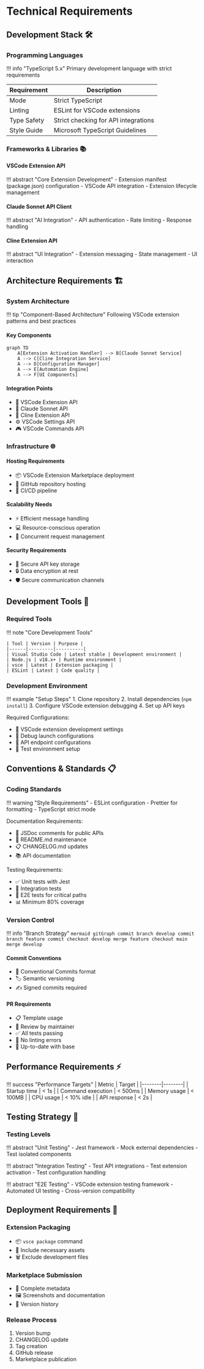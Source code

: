 # Technical Requirements

## Development Stack 🛠️

### Programming Languages

!!! info "TypeScript 5.x"
    Primary development language with strict requirements

| Requirement | Description |
|------------|-------------|
| Mode | Strict TypeScript |
| Linting | ESLint for VSCode extensions |
| Type Safety | Strict checking for API integrations |
| Style Guide | Microsoft TypeScript Guidelines |

### Frameworks & Libraries 📚

#### VSCode Extension API
!!! abstract "Core Extension Development"
    - Extension manifest (package.json) configuration
    - VSCode API integration
    - Extension lifecycle management

#### Claude Sonnet API Client
!!! abstract "AI Integration"
    - API authentication
    - Rate limiting
    - Response handling

#### Cline Extension API
!!! abstract "UI Integration"
    - Extension messaging
    - State management
    - UI interaction

## Architecture Requirements 🏗️

### System Architecture

!!! tip "Component-Based Architecture"
    Following VSCode extension patterns and best practices

#### Key Components

```mermaid
graph TD
    A[Extension Activation Handler] --> B[Claude Sonnet Service]
    A --> C[Cline Integration Service]
    A --> D[Configuration Manager]
    A --> E[Automation Engine]
    A --> F[UI Components]
```

#### Integration Points
- 🔌 VSCode Extension API
- 🤖 Claude Sonnet API
- 💬 Cline Extension API
- ⚙️ VSCode Settings API
- 🎮 VSCode Commands API

### Infrastructure 🌐

#### Hosting Requirements
- 📦 VSCode Extension Marketplace deployment
- 📂 GitHub repository hosting
- 🔄 CI/CD pipeline

#### Scalability Needs
- ⚡ Efficient message handling
- 💻 Resource-conscious operation
- 🔄 Concurrent request management

#### Security Requirements
- 🔑 Secure API key storage
- 🔒 Data encryption at rest
- 🛡️ Secure communication channels

## Development Tools 🔧

### Required Tools

!!! note "Core Development Tools"

    | Tool | Version | Purpose |
    |------|---------|----------|
    | Visual Studio Code | Latest stable | Development environment |
    | Node.js | v18.x+ | Runtime environment |
    | vsce | Latest | Extension packaging |
    | ESLint | Latest | Code quality |

### Development Environment

!!! example "Setup Steps"
    1. Clone repository
    2. Install dependencies (`npm install`)
    3. Configure VSCode extension debugging
    4. Set up API keys

Required Configurations:
- 🔧 VSCode extension development settings
- 🐛 Debug launch configurations
- 🔌 API endpoint configurations
- 🧪 Test environment setup

## Conventions & Standards 📋

### Coding Standards

!!! warning "Style Requirements"
    - ESLint configuration
    - Prettier for formatting
    - TypeScript strict mode

Documentation Requirements:
- 📝 JSDoc comments for public APIs
- 📘 README.md maintenance
- 📋 CHANGELOG.md updates
- 📚 API documentation

Testing Requirements:
- ✅ Unit tests with Jest
- 🔄 Integration tests
- 🎯 E2E tests for critical paths
- 📊 Minimum 80% coverage

### Version Control

!!! info "Branch Strategy"
    ```mermaid
    gitGraph
        commit
        branch develop
        commit
        branch feature
        commit
        checkout develop
        merge feature
        checkout main
        merge develop
    ```

#### Commit Conventions
- 📝 Conventional Commits format
- 🏷️ Semantic versioning
- ✍️ Signed commits required

#### PR Requirements
- 📋 Template usage
- 👥 Review by maintainer
- ✅ All tests passing
- 🎯 No linting errors
- 🔄 Up-to-date with base

## Performance Requirements ⚡

!!! success "Performance Targets"
    | Metric | Target |
    |--------|--------|
    | Startup time | < 1s |
    | Command execution | < 500ms |
    | Memory usage | < 100MB |
    | CPU usage | < 10% idle |
    | API response | < 2s |

## Testing Strategy 🧪

### Testing Levels

!!! abstract "Unit Testing"
    - Jest framework
    - Mock external dependencies
    - Test isolated components

!!! abstract "Integration Testing"
    - Test API integrations
    - Test extension activation
    - Test configuration handling

!!! abstract "E2E Testing"
    - VSCode extension testing framework
    - Automated UI testing
    - Cross-version compatibility

## Deployment Requirements 🚀

### Extension Packaging
- 📦 `vsce package` command
- 📂 Include necessary assets
- 🗑️ Exclude development files

### Marketplace Submission
- 📝 Complete metadata
- 🖼️ Screenshots and documentation
- 📜 Version history

### Release Process
1. Version bump
2. CHANGELOG update
3. Tag creation
4. GitHub release
5. Marketplace publication